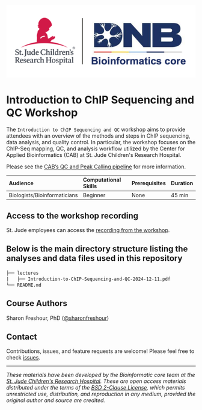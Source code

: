 <p align="center">
  <img src="img/DNB-BINF-Core-logo.png" alt="DNB-BINF-Core logo" width="560px" />
</p>



# Introduction to ChIP Sequencing and QC Workshop

The `Introduction to ChIP Sequencing and QC` workshop aims to provide attendees with an overview of the methods and steps in ChIP sequencing, data analysis, and quality control. In particular, the workshop focuses on the ChIP-Seq mapping, QC, and analysis workflow utilized by the Center for Applied Bioinformatics (CAB) at St. Jude Children's Research Hospital.


Please see the [CAB’s QC and Peak Calling pipeline](https://wiki.stjude.org/display/CAB/ChIPseq+QC+and+peak+calling) for more information.


| Audience | Computational Skills | Prerequisites | Duration |
:----------|:----------|:----------|:----------|
| Biologists/Bioinformaticians | Beginner | None | 45 min|


## Access to the workshop recording

St. Jude employees can access the [recording from the workshop](https://sjcrh-my.sharepoint.com/:v:/g/personal/sfreshou_stjude_org/EfAqM3KcgRlNho8TXNckL80Bl1JPTsb-k3F_t8W6c-Hewg?nav=eyJyZWZlcnJhbEluZm8iOnsicmVmZXJyYWxBcHAiOiJPbmVEcml2ZUZvckJ1c2luZXNzIiwicmVmZXJyYWxBcHBQbGF0Zm9ybSI6IldlYiIsInJlZmVycmFsTW9kZSI6InZpZXciLCJyZWZlcnJhbFZpZXciOiJNeUZpbGVzTGlua0NvcHkifX0&e=ejIZLy).


## Below is the main directory structure listing the analyses and data files used in this repository

```
├── lectures
|   ├── Introduction-to-ChIP-Sequencing-and-QC-2024-12-11.pdf
└── README.md
```

## Course Authors

Sharon Freshour, PhD ([@sharonfreshour](https://github.com/sharonfreshour))


## Contact

Contributions, issues, and feature requests are welcome! Please feel free to check [issues](https://github.com/stjudeDNBBinfCore/Trainings/issues).

---

*These materials have been developed by the Bioinformatic core team at the [St. Jude Children's Research Hospital](https://www.stjude.org/). These are open access materials distributed under the terms of the [BSD 2-Clause License](https://opensource.org/license/bsd-2-clause), which permits unrestricted use, distribution, and reproduction in any medium, provided the original author and source are credited.*
